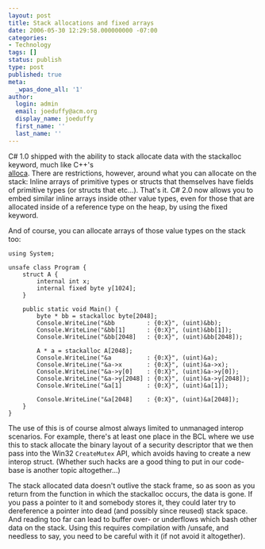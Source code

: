 ```yaml
---
layout: post
title: Stack allocations and fixed arrays
date: 2006-05-30 12:29:58.000000000 -07:00
categories:
- Technology
tags: []
status: publish
type: post
published: true
meta:
  _wpas_done_all: '1'
author:
  login: admin
  email: joeduffy@acm.org
  display_name: joeduffy
  first_name: ''
  last_name: ''
---
```

C# 1.0 shipped with the ability to stack allocate data with the stackalloc 
keyword, much like C++'s  
[alloca](http://msdn.microsoft.com/library/default.asp?url=/library/en-us/vclib/html/_CRT__alloca.asp). 
There are restrictions, however, around what you can allocate on the stack: 
Inline arrays of primitive types or structs that themselves have fields of 
primitive types (or structs that etc...). That's it. C# 2.0 now allows you to 
embed similar inline arrays inside other value types, even for those that are 
allocated inside of a reference type on the heap, by using the fixed keyword.

And of course, you can allocate arrays of those value types on the stack too:

```
using System;

unsafe class Program {
    struct A {
        internal int x;
        internal fixed byte y[1024];
    }

    public static void Main() {
        byte * bb = stackalloc byte[2048];
        Console.WriteLine("&bb         : {0:X}", (uint)&bb);
        Console.WriteLine("&bb[1]      : {0:X}", (uint)&bb[1]);
        Console.WriteLine("&bb[2048]   : {0:X}", (uint)&bb[2048]);

        A * a = stackalloc A[2048];
        Console.WriteLine("&a          : {0:X}", (uint)&a);
        Console.WriteLine("&a->x       : {0:X}", (uint)&a->x);
        Console.WriteLine("&a->y[0]    : {0:X}", (uint)&a->y[0]);
        Console.WriteLine("&a->y[2048] : {0:X}", (uint)&a->y[2048]);
        Console.WriteLine("&a[1]       : {0:X}", (uint)&a[1]);

        Console.WriteLine("&a[2048]    : {0:X}", (uint)&a[2048]);
    }
}
```

The use of this is of course almost always limited to unmanaged interop 
scenarios. For example, there's at least one place in the BCL where we use this 
to stack allocate the binary layout of a security descriptor that we then pass 
into the Win32 `CreateMutex` API, which avoids having to create a new interop 
struct. (Whether such hacks are a good thing to put in our code-base is another 
topic altogether...)

The stack allocated data doesn't outlive the stack frame, so as soon as you 
return from the function in which the stackalloc occurs, the data is gone. If 
you pass a pointer to it and somebody stores it, they could later try to 
dereference a pointer into dead (and possibly since reused) stack space. And 
reading too far can lead to buffer over- or underflows which bash other data on 
the stack. Using this requires compilation with /unsafe, and needless to say, 
you need to be careful with it (if not avoid it altogether).

